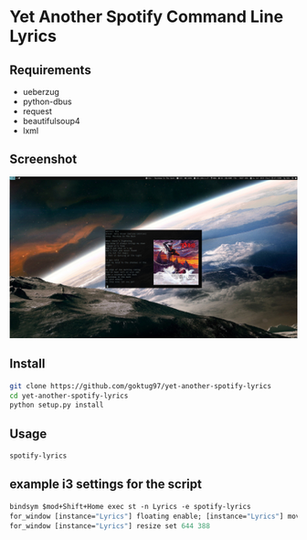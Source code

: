 # Yet Another Spotify Command Line Lyrics

## Requirements
* ueberzug
* python-dbus
* request
* beautifulsoup4
* lxml

## Screenshot

![Lyrics-Screenshot](https://github.com/goktug97/yet-another-spotify-lyrics/blob/master/lyrics-screenshot.jpg)

## Install

```bash
git clone https://github.com/goktug97/yet-another-spotify-lyrics
cd yet-another-spotify-lyrics
python setup.py install
```

## Usage

``` bash
spotify-lyrics
```

## example i3 settings for the script
```i3
bindsym $mod+Shift+Home exec st -n Lyrics -e spotify-lyrics
for_window [instance="Lyrics"] floating enable; [instance="Lyrics"] move position center
for_window [instance="Lyrics"] resize set 644 388
```

